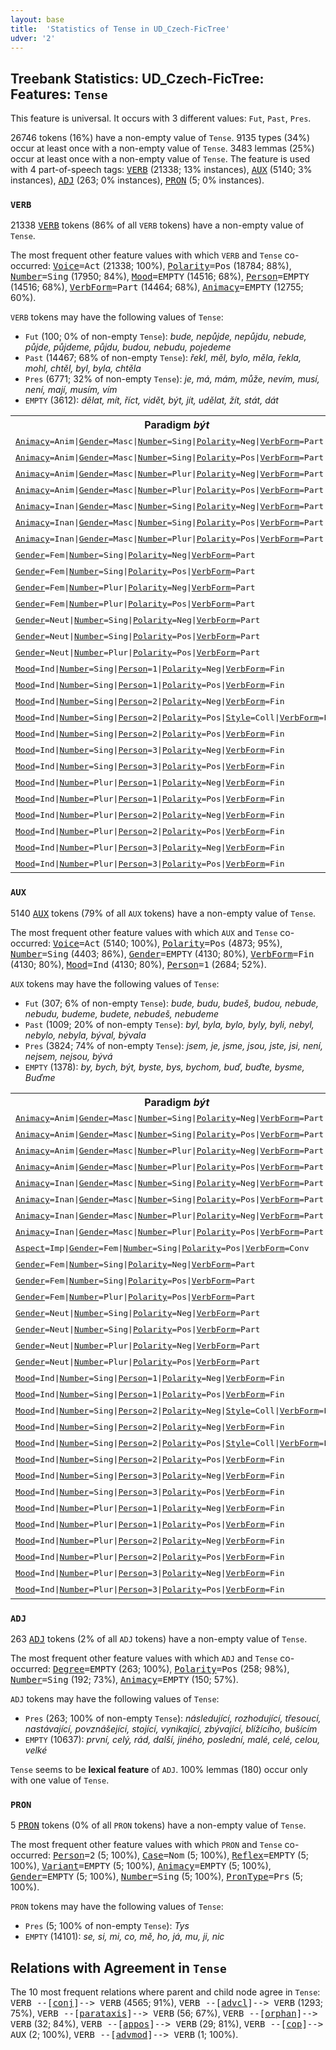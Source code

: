 ```yaml
---
layout: base
title:  'Statistics of Tense in UD_Czech-FicTree'
udver: '2'
---
```


## Treebank Statistics: UD_Czech-FicTree: Features: `Tense`

This feature is universal.
It occurs with 3 different values: `Fut`, `Past`, `Pres`.

26746 tokens (16%) have a non-empty value of `Tense`.
9135 types (34%) occur at least once with a non-empty value of `Tense`.
3483 lemmas (25%) occur at least once with a non-empty value of `Tense`.
The feature is used with 4 part-of-speech tags: <tt><a href="cs_fictree-pos-VERB.html">VERB</a></tt> (21338; 13% instances), <tt><a href="cs_fictree-pos-AUX.html">AUX</a></tt> (5140; 3% instances), <tt><a href="cs_fictree-pos-ADJ.html">ADJ</a></tt> (263; 0% instances), <tt><a href="cs_fictree-pos-PRON.html">PRON</a></tt> (5; 0% instances).

### `VERB`

21338 <tt><a href="cs_fictree-pos-VERB.html">VERB</a></tt> tokens (86% of all `VERB` tokens) have a non-empty value of `Tense`.

The most frequent other feature values with which `VERB` and `Tense` co-occurred: <tt><a href="cs_fictree-feat-Voice.html">Voice</a></tt><tt>=Act</tt> (21338; 100%), <tt><a href="cs_fictree-feat-Polarity.html">Polarity</a></tt><tt>=Pos</tt> (18784; 88%), <tt><a href="cs_fictree-feat-Number.html">Number</a></tt><tt>=Sing</tt> (17950; 84%), <tt><a href="cs_fictree-feat-Mood.html">Mood</a></tt><tt>=EMPTY</tt> (14516; 68%), <tt><a href="cs_fictree-feat-Person.html">Person</a></tt><tt>=EMPTY</tt> (14516; 68%), <tt><a href="cs_fictree-feat-VerbForm.html">VerbForm</a></tt><tt>=Part</tt> (14464; 68%), <tt><a href="cs_fictree-feat-Animacy.html">Animacy</a></tt><tt>=EMPTY</tt> (12755; 60%).

`VERB` tokens may have the following values of `Tense`:

* `Fut` (100; 0% of non-empty `Tense`): <em>bude, nepůjde, nepůjdu, nebude, půjde, půjdeme, půjdu, budou, nebudu, pojedeme</em>
* `Past` (14467; 68% of non-empty `Tense`): <em>řekl, měl, bylo, měla, řekla, mohl, chtěl, byl, byla, chtěla</em>
* `Pres` (6771; 32% of non-empty `Tense`): <em>je, má, mám, může, nevím, musí, není, mají, musím, vím</em>
* `EMPTY` (3612): <em>dělat, mít, říct, vidět, být, jít, udělat, žít, stát, dát</em>

<table>
  <tr><th>Paradigm <i>být</i></th><th><tt>Pres</tt></th><th><tt>Fut</tt></th><th><tt>Past</tt></th></tr>
  <tr><td><tt><tt><a href="cs_fictree-feat-Animacy.html">Animacy</a></tt><tt>=Anim</tt>|<tt><a href="cs_fictree-feat-Gender.html">Gender</a></tt><tt>=Masc</tt>|<tt><a href="cs_fictree-feat-Number.html">Number</a></tt><tt>=Sing</tt>|<tt><a href="cs_fictree-feat-Polarity.html">Polarity</a></tt><tt>=Neg</tt>|<tt><a href="cs_fictree-feat-VerbForm.html">VerbForm</a></tt><tt>=Part</tt></tt></td><td></td><td></td><td><em>nebyl</em></td></tr>
  <tr><td><tt><tt><a href="cs_fictree-feat-Animacy.html">Animacy</a></tt><tt>=Anim</tt>|<tt><a href="cs_fictree-feat-Gender.html">Gender</a></tt><tt>=Masc</tt>|<tt><a href="cs_fictree-feat-Number.html">Number</a></tt><tt>=Sing</tt>|<tt><a href="cs_fictree-feat-Polarity.html">Polarity</a></tt><tt>=Pos</tt>|<tt><a href="cs_fictree-feat-VerbForm.html">VerbForm</a></tt><tt>=Part</tt></tt></td><td></td><td></td><td><em>byl</em></td></tr>
  <tr><td><tt><tt><a href="cs_fictree-feat-Animacy.html">Animacy</a></tt><tt>=Anim</tt>|<tt><a href="cs_fictree-feat-Gender.html">Gender</a></tt><tt>=Masc</tt>|<tt><a href="cs_fictree-feat-Number.html">Number</a></tt><tt>=Plur</tt>|<tt><a href="cs_fictree-feat-Polarity.html">Polarity</a></tt><tt>=Neg</tt>|<tt><a href="cs_fictree-feat-VerbForm.html">VerbForm</a></tt><tt>=Part</tt></tt></td><td></td><td></td><td><em>nebyli</em></td></tr>
  <tr><td><tt><tt><a href="cs_fictree-feat-Animacy.html">Animacy</a></tt><tt>=Anim</tt>|<tt><a href="cs_fictree-feat-Gender.html">Gender</a></tt><tt>=Masc</tt>|<tt><a href="cs_fictree-feat-Number.html">Number</a></tt><tt>=Plur</tt>|<tt><a href="cs_fictree-feat-Polarity.html">Polarity</a></tt><tt>=Pos</tt>|<tt><a href="cs_fictree-feat-VerbForm.html">VerbForm</a></tt><tt>=Part</tt></tt></td><td></td><td></td><td><em>byli</em></td></tr>
  <tr><td><tt><tt><a href="cs_fictree-feat-Animacy.html">Animacy</a></tt><tt>=Inan</tt>|<tt><a href="cs_fictree-feat-Gender.html">Gender</a></tt><tt>=Masc</tt>|<tt><a href="cs_fictree-feat-Number.html">Number</a></tt><tt>=Sing</tt>|<tt><a href="cs_fictree-feat-Polarity.html">Polarity</a></tt><tt>=Neg</tt>|<tt><a href="cs_fictree-feat-VerbForm.html">VerbForm</a></tt><tt>=Part</tt></tt></td><td></td><td></td><td><em>nebyl</em></td></tr>
  <tr><td><tt><tt><a href="cs_fictree-feat-Animacy.html">Animacy</a></tt><tt>=Inan</tt>|<tt><a href="cs_fictree-feat-Gender.html">Gender</a></tt><tt>=Masc</tt>|<tt><a href="cs_fictree-feat-Number.html">Number</a></tt><tt>=Sing</tt>|<tt><a href="cs_fictree-feat-Polarity.html">Polarity</a></tt><tt>=Pos</tt>|<tt><a href="cs_fictree-feat-VerbForm.html">VerbForm</a></tt><tt>=Part</tt></tt></td><td></td><td></td><td><em>byl</em></td></tr>
  <tr><td><tt><tt><a href="cs_fictree-feat-Animacy.html">Animacy</a></tt><tt>=Inan</tt>|<tt><a href="cs_fictree-feat-Gender.html">Gender</a></tt><tt>=Masc</tt>|<tt><a href="cs_fictree-feat-Number.html">Number</a></tt><tt>=Plur</tt>|<tt><a href="cs_fictree-feat-Polarity.html">Polarity</a></tt><tt>=Pos</tt>|<tt><a href="cs_fictree-feat-VerbForm.html">VerbForm</a></tt><tt>=Part</tt></tt></td><td></td><td></td><td><em>byly</em></td></tr>
  <tr><td><tt><tt><a href="cs_fictree-feat-Gender.html">Gender</a></tt><tt>=Fem</tt>|<tt><a href="cs_fictree-feat-Number.html">Number</a></tt><tt>=Sing</tt>|<tt><a href="cs_fictree-feat-Polarity.html">Polarity</a></tt><tt>=Neg</tt>|<tt><a href="cs_fictree-feat-VerbForm.html">VerbForm</a></tt><tt>=Part</tt></tt></td><td></td><td></td><td><em>nebyla</em></td></tr>
  <tr><td><tt><tt><a href="cs_fictree-feat-Gender.html">Gender</a></tt><tt>=Fem</tt>|<tt><a href="cs_fictree-feat-Number.html">Number</a></tt><tt>=Sing</tt>|<tt><a href="cs_fictree-feat-Polarity.html">Polarity</a></tt><tt>=Pos</tt>|<tt><a href="cs_fictree-feat-VerbForm.html">VerbForm</a></tt><tt>=Part</tt></tt></td><td></td><td></td><td><em>byla</em></td></tr>
  <tr><td><tt><tt><a href="cs_fictree-feat-Gender.html">Gender</a></tt><tt>=Fem</tt>|<tt><a href="cs_fictree-feat-Number.html">Number</a></tt><tt>=Plur</tt>|<tt><a href="cs_fictree-feat-Polarity.html">Polarity</a></tt><tt>=Neg</tt>|<tt><a href="cs_fictree-feat-VerbForm.html">VerbForm</a></tt><tt>=Part</tt></tt></td><td></td><td></td><td><em>nebyly</em></td></tr>
  <tr><td><tt><tt><a href="cs_fictree-feat-Gender.html">Gender</a></tt><tt>=Fem</tt>|<tt><a href="cs_fictree-feat-Number.html">Number</a></tt><tt>=Plur</tt>|<tt><a href="cs_fictree-feat-Polarity.html">Polarity</a></tt><tt>=Pos</tt>|<tt><a href="cs_fictree-feat-VerbForm.html">VerbForm</a></tt><tt>=Part</tt></tt></td><td></td><td></td><td><em>byly</em></td></tr>
  <tr><td><tt><tt><a href="cs_fictree-feat-Gender.html">Gender</a></tt><tt>=Neut</tt>|<tt><a href="cs_fictree-feat-Number.html">Number</a></tt><tt>=Sing</tt>|<tt><a href="cs_fictree-feat-Polarity.html">Polarity</a></tt><tt>=Neg</tt>|<tt><a href="cs_fictree-feat-VerbForm.html">VerbForm</a></tt><tt>=Part</tt></tt></td><td></td><td></td><td><em>nebylo</em></td></tr>
  <tr><td><tt><tt><a href="cs_fictree-feat-Gender.html">Gender</a></tt><tt>=Neut</tt>|<tt><a href="cs_fictree-feat-Number.html">Number</a></tt><tt>=Sing</tt>|<tt><a href="cs_fictree-feat-Polarity.html">Polarity</a></tt><tt>=Pos</tt>|<tt><a href="cs_fictree-feat-VerbForm.html">VerbForm</a></tt><tt>=Part</tt></tt></td><td></td><td></td><td><em>bylo</em></td></tr>
  <tr><td><tt><tt><a href="cs_fictree-feat-Gender.html">Gender</a></tt><tt>=Neut</tt>|<tt><a href="cs_fictree-feat-Number.html">Number</a></tt><tt>=Plur</tt>|<tt><a href="cs_fictree-feat-Polarity.html">Polarity</a></tt><tt>=Pos</tt>|<tt><a href="cs_fictree-feat-VerbForm.html">VerbForm</a></tt><tt>=Part</tt></tt></td><td></td><td></td><td><em>byla</em></td></tr>
  <tr><td><tt><tt><a href="cs_fictree-feat-Mood.html">Mood</a></tt><tt>=Ind</tt>|<tt><a href="cs_fictree-feat-Number.html">Number</a></tt><tt>=Sing</tt>|<tt><a href="cs_fictree-feat-Person.html">Person</a></tt><tt>=1</tt>|<tt><a href="cs_fictree-feat-Polarity.html">Polarity</a></tt><tt>=Neg</tt>|<tt><a href="cs_fictree-feat-VerbForm.html">VerbForm</a></tt><tt>=Fin</tt></tt></td><td><em>nejsem</em></td><td><em>nebudu</em></td><td></td></tr>
  <tr><td><tt><tt><a href="cs_fictree-feat-Mood.html">Mood</a></tt><tt>=Ind</tt>|<tt><a href="cs_fictree-feat-Number.html">Number</a></tt><tt>=Sing</tt>|<tt><a href="cs_fictree-feat-Person.html">Person</a></tt><tt>=1</tt>|<tt><a href="cs_fictree-feat-Polarity.html">Polarity</a></tt><tt>=Pos</tt>|<tt><a href="cs_fictree-feat-VerbForm.html">VerbForm</a></tt><tt>=Fin</tt></tt></td><td><em>jsem</em></td><td></td><td></td></tr>
  <tr><td><tt><tt><a href="cs_fictree-feat-Mood.html">Mood</a></tt><tt>=Ind</tt>|<tt><a href="cs_fictree-feat-Number.html">Number</a></tt><tt>=Sing</tt>|<tt><a href="cs_fictree-feat-Person.html">Person</a></tt><tt>=2</tt>|<tt><a href="cs_fictree-feat-Polarity.html">Polarity</a></tt><tt>=Neg</tt>|<tt><a href="cs_fictree-feat-VerbForm.html">VerbForm</a></tt><tt>=Fin</tt></tt></td><td></td><td><em>Nebudeš</em></td><td></td></tr>
  <tr><td><tt><tt><a href="cs_fictree-feat-Mood.html">Mood</a></tt><tt>=Ind</tt>|<tt><a href="cs_fictree-feat-Number.html">Number</a></tt><tt>=Sing</tt>|<tt><a href="cs_fictree-feat-Person.html">Person</a></tt><tt>=2</tt>|<tt><a href="cs_fictree-feat-Polarity.html">Polarity</a></tt><tt>=Pos</tt>|<tt><a href="cs_fictree-feat-Style.html">Style</a></tt><tt>=Coll</tt>|<tt><a href="cs_fictree-feat-VerbForm.html">VerbForm</a></tt><tt>=Fin</tt></tt></td><td><em>si</em></td><td></td><td></td></tr>
  <tr><td><tt><tt><a href="cs_fictree-feat-Mood.html">Mood</a></tt><tt>=Ind</tt>|<tt><a href="cs_fictree-feat-Number.html">Number</a></tt><tt>=Sing</tt>|<tt><a href="cs_fictree-feat-Person.html">Person</a></tt><tt>=2</tt>|<tt><a href="cs_fictree-feat-Polarity.html">Polarity</a></tt><tt>=Pos</tt>|<tt><a href="cs_fictree-feat-VerbForm.html">VerbForm</a></tt><tt>=Fin</tt></tt></td><td><em>jsi</em></td><td></td><td></td></tr>
  <tr><td><tt><tt><a href="cs_fictree-feat-Mood.html">Mood</a></tt><tt>=Ind</tt>|<tt><a href="cs_fictree-feat-Number.html">Number</a></tt><tt>=Sing</tt>|<tt><a href="cs_fictree-feat-Person.html">Person</a></tt><tt>=3</tt>|<tt><a href="cs_fictree-feat-Polarity.html">Polarity</a></tt><tt>=Neg</tt>|<tt><a href="cs_fictree-feat-VerbForm.html">VerbForm</a></tt><tt>=Fin</tt></tt></td><td><em>není</em></td><td><em>nebude</em></td><td></td></tr>
  <tr><td><tt><tt><a href="cs_fictree-feat-Mood.html">Mood</a></tt><tt>=Ind</tt>|<tt><a href="cs_fictree-feat-Number.html">Number</a></tt><tt>=Sing</tt>|<tt><a href="cs_fictree-feat-Person.html">Person</a></tt><tt>=3</tt>|<tt><a href="cs_fictree-feat-Polarity.html">Polarity</a></tt><tt>=Pos</tt>|<tt><a href="cs_fictree-feat-VerbForm.html">VerbForm</a></tt><tt>=Fin</tt></tt></td><td><em>je</em></td><td><em>bude</em></td><td></td></tr>
  <tr><td><tt><tt><a href="cs_fictree-feat-Mood.html">Mood</a></tt><tt>=Ind</tt>|<tt><a href="cs_fictree-feat-Number.html">Number</a></tt><tt>=Plur</tt>|<tt><a href="cs_fictree-feat-Person.html">Person</a></tt><tt>=1</tt>|<tt><a href="cs_fictree-feat-Polarity.html">Polarity</a></tt><tt>=Neg</tt>|<tt><a href="cs_fictree-feat-VerbForm.html">VerbForm</a></tt><tt>=Fin</tt></tt></td><td><em>nejsme</em></td><td></td><td></td></tr>
  <tr><td><tt><tt><a href="cs_fictree-feat-Mood.html">Mood</a></tt><tt>=Ind</tt>|<tt><a href="cs_fictree-feat-Number.html">Number</a></tt><tt>=Plur</tt>|<tt><a href="cs_fictree-feat-Person.html">Person</a></tt><tt>=1</tt>|<tt><a href="cs_fictree-feat-Polarity.html">Polarity</a></tt><tt>=Pos</tt>|<tt><a href="cs_fictree-feat-VerbForm.html">VerbForm</a></tt><tt>=Fin</tt></tt></td><td><em>jsme</em></td><td><em>budeme</em></td><td></td></tr>
  <tr><td><tt><tt><a href="cs_fictree-feat-Mood.html">Mood</a></tt><tt>=Ind</tt>|<tt><a href="cs_fictree-feat-Number.html">Number</a></tt><tt>=Plur</tt>|<tt><a href="cs_fictree-feat-Person.html">Person</a></tt><tt>=2</tt>|<tt><a href="cs_fictree-feat-Polarity.html">Polarity</a></tt><tt>=Neg</tt>|<tt><a href="cs_fictree-feat-VerbForm.html">VerbForm</a></tt><tt>=Fin</tt></tt></td><td><em>nejste</em></td><td></td><td></td></tr>
  <tr><td><tt><tt><a href="cs_fictree-feat-Mood.html">Mood</a></tt><tt>=Ind</tt>|<tt><a href="cs_fictree-feat-Number.html">Number</a></tt><tt>=Plur</tt>|<tt><a href="cs_fictree-feat-Person.html">Person</a></tt><tt>=2</tt>|<tt><a href="cs_fictree-feat-Polarity.html">Polarity</a></tt><tt>=Pos</tt>|<tt><a href="cs_fictree-feat-VerbForm.html">VerbForm</a></tt><tt>=Fin</tt></tt></td><td><em>jste</em></td><td><em>budete</em></td><td></td></tr>
  <tr><td><tt><tt><a href="cs_fictree-feat-Mood.html">Mood</a></tt><tt>=Ind</tt>|<tt><a href="cs_fictree-feat-Number.html">Number</a></tt><tt>=Plur</tt>|<tt><a href="cs_fictree-feat-Person.html">Person</a></tt><tt>=3</tt>|<tt><a href="cs_fictree-feat-Polarity.html">Polarity</a></tt><tt>=Neg</tt>|<tt><a href="cs_fictree-feat-VerbForm.html">VerbForm</a></tt><tt>=Fin</tt></tt></td><td><em>nejsou</em></td><td><em>nebudou</em></td><td></td></tr>
  <tr><td><tt><tt><a href="cs_fictree-feat-Mood.html">Mood</a></tt><tt>=Ind</tt>|<tt><a href="cs_fictree-feat-Number.html">Number</a></tt><tt>=Plur</tt>|<tt><a href="cs_fictree-feat-Person.html">Person</a></tt><tt>=3</tt>|<tt><a href="cs_fictree-feat-Polarity.html">Polarity</a></tt><tt>=Pos</tt>|<tt><a href="cs_fictree-feat-VerbForm.html">VerbForm</a></tt><tt>=Fin</tt></tt></td><td><em>jsou</em></td><td><em>budou</em></td><td></td></tr>
</table>

### `AUX`

5140 <tt><a href="cs_fictree-pos-AUX.html">AUX</a></tt> tokens (79% of all `AUX` tokens) have a non-empty value of `Tense`.

The most frequent other feature values with which `AUX` and `Tense` co-occurred: <tt><a href="cs_fictree-feat-Voice.html">Voice</a></tt><tt>=Act</tt> (5140; 100%), <tt><a href="cs_fictree-feat-Polarity.html">Polarity</a></tt><tt>=Pos</tt> (4873; 95%), <tt><a href="cs_fictree-feat-Number.html">Number</a></tt><tt>=Sing</tt> (4403; 86%), <tt><a href="cs_fictree-feat-Gender.html">Gender</a></tt><tt>=EMPTY</tt> (4130; 80%), <tt><a href="cs_fictree-feat-VerbForm.html">VerbForm</a></tt><tt>=Fin</tt> (4130; 80%), <tt><a href="cs_fictree-feat-Mood.html">Mood</a></tt><tt>=Ind</tt> (4130; 80%), <tt><a href="cs_fictree-feat-Person.html">Person</a></tt><tt>=1</tt> (2684; 52%).

`AUX` tokens may have the following values of `Tense`:

* `Fut` (307; 6% of non-empty `Tense`): <em>bude, budu, budeš, budou, nebude, nebudu, budeme, budete, nebudeš, nebudeme</em>
* `Past` (1009; 20% of non-empty `Tense`): <em>byl, byla, bylo, byly, byli, nebyl, nebylo, nebyla, býval, bývala</em>
* `Pres` (3824; 74% of non-empty `Tense`): <em>jsem, je, jsme, jsou, jste, jsi, není, nejsem, nejsou, bývá</em>
* `EMPTY` (1378): <em>by, bych, být, byste, bys, bychom, buď, buďte, bysme, Buďme</em>

<table>
  <tr><th>Paradigm <i>být</i></th><th><tt>Pres</tt></th><th><tt>Fut</tt></th><th><tt>Past</tt></th></tr>
  <tr><td><tt><tt><a href="cs_fictree-feat-Animacy.html">Animacy</a></tt><tt>=Anim</tt>|<tt><a href="cs_fictree-feat-Gender.html">Gender</a></tt><tt>=Masc</tt>|<tt><a href="cs_fictree-feat-Number.html">Number</a></tt><tt>=Sing</tt>|<tt><a href="cs_fictree-feat-Polarity.html">Polarity</a></tt><tt>=Neg</tt>|<tt><a href="cs_fictree-feat-VerbForm.html">VerbForm</a></tt><tt>=Part</tt></tt></td><td></td><td></td><td><em>nebyl</em></td></tr>
  <tr><td><tt><tt><a href="cs_fictree-feat-Animacy.html">Animacy</a></tt><tt>=Anim</tt>|<tt><a href="cs_fictree-feat-Gender.html">Gender</a></tt><tt>=Masc</tt>|<tt><a href="cs_fictree-feat-Number.html">Number</a></tt><tt>=Sing</tt>|<tt><a href="cs_fictree-feat-Polarity.html">Polarity</a></tt><tt>=Pos</tt>|<tt><a href="cs_fictree-feat-VerbForm.html">VerbForm</a></tt><tt>=Part</tt></tt></td><td></td><td></td><td><em>byl</em></td></tr>
  <tr><td><tt><tt><a href="cs_fictree-feat-Animacy.html">Animacy</a></tt><tt>=Anim</tt>|<tt><a href="cs_fictree-feat-Gender.html">Gender</a></tt><tt>=Masc</tt>|<tt><a href="cs_fictree-feat-Number.html">Number</a></tt><tt>=Plur</tt>|<tt><a href="cs_fictree-feat-Polarity.html">Polarity</a></tt><tt>=Neg</tt>|<tt><a href="cs_fictree-feat-VerbForm.html">VerbForm</a></tt><tt>=Part</tt></tt></td><td></td><td></td><td><em>nebyli</em></td></tr>
  <tr><td><tt><tt><a href="cs_fictree-feat-Animacy.html">Animacy</a></tt><tt>=Anim</tt>|<tt><a href="cs_fictree-feat-Gender.html">Gender</a></tt><tt>=Masc</tt>|<tt><a href="cs_fictree-feat-Number.html">Number</a></tt><tt>=Plur</tt>|<tt><a href="cs_fictree-feat-Polarity.html">Polarity</a></tt><tt>=Pos</tt>|<tt><a href="cs_fictree-feat-VerbForm.html">VerbForm</a></tt><tt>=Part</tt></tt></td><td></td><td></td><td><em>byli</em></td></tr>
  <tr><td><tt><tt><a href="cs_fictree-feat-Animacy.html">Animacy</a></tt><tt>=Inan</tt>|<tt><a href="cs_fictree-feat-Gender.html">Gender</a></tt><tt>=Masc</tt>|<tt><a href="cs_fictree-feat-Number.html">Number</a></tt><tt>=Sing</tt>|<tt><a href="cs_fictree-feat-Polarity.html">Polarity</a></tt><tt>=Neg</tt>|<tt><a href="cs_fictree-feat-VerbForm.html">VerbForm</a></tt><tt>=Part</tt></tt></td><td></td><td></td><td><em>nebyl</em></td></tr>
  <tr><td><tt><tt><a href="cs_fictree-feat-Animacy.html">Animacy</a></tt><tt>=Inan</tt>|<tt><a href="cs_fictree-feat-Gender.html">Gender</a></tt><tt>=Masc</tt>|<tt><a href="cs_fictree-feat-Number.html">Number</a></tt><tt>=Sing</tt>|<tt><a href="cs_fictree-feat-Polarity.html">Polarity</a></tt><tt>=Pos</tt>|<tt><a href="cs_fictree-feat-VerbForm.html">VerbForm</a></tt><tt>=Part</tt></tt></td><td></td><td></td><td><em>byl</em></td></tr>
  <tr><td><tt><tt><a href="cs_fictree-feat-Animacy.html">Animacy</a></tt><tt>=Inan</tt>|<tt><a href="cs_fictree-feat-Gender.html">Gender</a></tt><tt>=Masc</tt>|<tt><a href="cs_fictree-feat-Number.html">Number</a></tt><tt>=Plur</tt>|<tt><a href="cs_fictree-feat-Polarity.html">Polarity</a></tt><tt>=Neg</tt>|<tt><a href="cs_fictree-feat-VerbForm.html">VerbForm</a></tt><tt>=Part</tt></tt></td><td></td><td></td><td><em>nebyly</em></td></tr>
  <tr><td><tt><tt><a href="cs_fictree-feat-Animacy.html">Animacy</a></tt><tt>=Inan</tt>|<tt><a href="cs_fictree-feat-Gender.html">Gender</a></tt><tt>=Masc</tt>|<tt><a href="cs_fictree-feat-Number.html">Number</a></tt><tt>=Plur</tt>|<tt><a href="cs_fictree-feat-Polarity.html">Polarity</a></tt><tt>=Pos</tt>|<tt><a href="cs_fictree-feat-VerbForm.html">VerbForm</a></tt><tt>=Part</tt></tt></td><td></td><td></td><td><em>byly</em></td></tr>
  <tr><td><tt><tt><a href="cs_fictree-feat-Aspect.html">Aspect</a></tt><tt>=Imp</tt>|<tt><a href="cs_fictree-feat-Gender.html">Gender</a></tt><tt>=Fem</tt>|<tt><a href="cs_fictree-feat-Number.html">Number</a></tt><tt>=Sing</tt>|<tt><a href="cs_fictree-feat-Polarity.html">Polarity</a></tt><tt>=Pos</tt>|<tt><a href="cs_fictree-feat-VerbForm.html">VerbForm</a></tt><tt>=Conv</tt></tt></td><td><em>jsouc</em></td><td></td><td></td></tr>
  <tr><td><tt><tt><a href="cs_fictree-feat-Gender.html">Gender</a></tt><tt>=Fem</tt>|<tt><a href="cs_fictree-feat-Number.html">Number</a></tt><tt>=Sing</tt>|<tt><a href="cs_fictree-feat-Polarity.html">Polarity</a></tt><tt>=Neg</tt>|<tt><a href="cs_fictree-feat-VerbForm.html">VerbForm</a></tt><tt>=Part</tt></tt></td><td></td><td></td><td><em>nebyla</em></td></tr>
  <tr><td><tt><tt><a href="cs_fictree-feat-Gender.html">Gender</a></tt><tt>=Fem</tt>|<tt><a href="cs_fictree-feat-Number.html">Number</a></tt><tt>=Sing</tt>|<tt><a href="cs_fictree-feat-Polarity.html">Polarity</a></tt><tt>=Pos</tt>|<tt><a href="cs_fictree-feat-VerbForm.html">VerbForm</a></tt><tt>=Part</tt></tt></td><td></td><td></td><td><em>byla</em></td></tr>
  <tr><td><tt><tt><a href="cs_fictree-feat-Gender.html">Gender</a></tt><tt>=Fem</tt>|<tt><a href="cs_fictree-feat-Number.html">Number</a></tt><tt>=Plur</tt>|<tt><a href="cs_fictree-feat-Polarity.html">Polarity</a></tt><tt>=Pos</tt>|<tt><a href="cs_fictree-feat-VerbForm.html">VerbForm</a></tt><tt>=Part</tt></tt></td><td></td><td></td><td><em>byly</em></td></tr>
  <tr><td><tt><tt><a href="cs_fictree-feat-Gender.html">Gender</a></tt><tt>=Neut</tt>|<tt><a href="cs_fictree-feat-Number.html">Number</a></tt><tt>=Sing</tt>|<tt><a href="cs_fictree-feat-Polarity.html">Polarity</a></tt><tt>=Neg</tt>|<tt><a href="cs_fictree-feat-VerbForm.html">VerbForm</a></tt><tt>=Part</tt></tt></td><td></td><td></td><td><em>nebylo</em></td></tr>
  <tr><td><tt><tt><a href="cs_fictree-feat-Gender.html">Gender</a></tt><tt>=Neut</tt>|<tt><a href="cs_fictree-feat-Number.html">Number</a></tt><tt>=Sing</tt>|<tt><a href="cs_fictree-feat-Polarity.html">Polarity</a></tt><tt>=Pos</tt>|<tt><a href="cs_fictree-feat-VerbForm.html">VerbForm</a></tt><tt>=Part</tt></tt></td><td></td><td></td><td><em>bylo</em></td></tr>
  <tr><td><tt><tt><a href="cs_fictree-feat-Gender.html">Gender</a></tt><tt>=Neut</tt>|<tt><a href="cs_fictree-feat-Number.html">Number</a></tt><tt>=Plur</tt>|<tt><a href="cs_fictree-feat-Polarity.html">Polarity</a></tt><tt>=Neg</tt>|<tt><a href="cs_fictree-feat-VerbForm.html">VerbForm</a></tt><tt>=Part</tt></tt></td><td></td><td></td><td><em>nebyla</em></td></tr>
  <tr><td><tt><tt><a href="cs_fictree-feat-Gender.html">Gender</a></tt><tt>=Neut</tt>|<tt><a href="cs_fictree-feat-Number.html">Number</a></tt><tt>=Plur</tt>|<tt><a href="cs_fictree-feat-Polarity.html">Polarity</a></tt><tt>=Pos</tt>|<tt><a href="cs_fictree-feat-VerbForm.html">VerbForm</a></tt><tt>=Part</tt></tt></td><td></td><td></td><td><em>byla</em></td></tr>
  <tr><td><tt><tt><a href="cs_fictree-feat-Mood.html">Mood</a></tt><tt>=Ind</tt>|<tt><a href="cs_fictree-feat-Number.html">Number</a></tt><tt>=Sing</tt>|<tt><a href="cs_fictree-feat-Person.html">Person</a></tt><tt>=1</tt>|<tt><a href="cs_fictree-feat-Polarity.html">Polarity</a></tt><tt>=Neg</tt>|<tt><a href="cs_fictree-feat-VerbForm.html">VerbForm</a></tt><tt>=Fin</tt></tt></td><td><em>nejsem</em></td><td><em>nebudu</em></td><td></td></tr>
  <tr><td><tt><tt><a href="cs_fictree-feat-Mood.html">Mood</a></tt><tt>=Ind</tt>|<tt><a href="cs_fictree-feat-Number.html">Number</a></tt><tt>=Sing</tt>|<tt><a href="cs_fictree-feat-Person.html">Person</a></tt><tt>=1</tt>|<tt><a href="cs_fictree-feat-Polarity.html">Polarity</a></tt><tt>=Pos</tt>|<tt><a href="cs_fictree-feat-VerbForm.html">VerbForm</a></tt><tt>=Fin</tt></tt></td><td><em>jsem</em></td><td><em>budu</em></td><td></td></tr>
  <tr><td><tt><tt><a href="cs_fictree-feat-Mood.html">Mood</a></tt><tt>=Ind</tt>|<tt><a href="cs_fictree-feat-Number.html">Number</a></tt><tt>=Sing</tt>|<tt><a href="cs_fictree-feat-Person.html">Person</a></tt><tt>=2</tt>|<tt><a href="cs_fictree-feat-Polarity.html">Polarity</a></tt><tt>=Neg</tt>|<tt><a href="cs_fictree-feat-Style.html">Style</a></tt><tt>=Coll</tt>|<tt><a href="cs_fictree-feat-VerbForm.html">VerbForm</a></tt><tt>=Fin</tt></tt></td><td><em>nejseš</em></td><td></td><td></td></tr>
  <tr><td><tt><tt><a href="cs_fictree-feat-Mood.html">Mood</a></tt><tt>=Ind</tt>|<tt><a href="cs_fictree-feat-Number.html">Number</a></tt><tt>=Sing</tt>|<tt><a href="cs_fictree-feat-Person.html">Person</a></tt><tt>=2</tt>|<tt><a href="cs_fictree-feat-Polarity.html">Polarity</a></tt><tt>=Neg</tt>|<tt><a href="cs_fictree-feat-VerbForm.html">VerbForm</a></tt><tt>=Fin</tt></tt></td><td><em>nejsi</em></td><td><em>nebudeš</em></td><td></td></tr>
  <tr><td><tt><tt><a href="cs_fictree-feat-Mood.html">Mood</a></tt><tt>=Ind</tt>|<tt><a href="cs_fictree-feat-Number.html">Number</a></tt><tt>=Sing</tt>|<tt><a href="cs_fictree-feat-Person.html">Person</a></tt><tt>=2</tt>|<tt><a href="cs_fictree-feat-Polarity.html">Polarity</a></tt><tt>=Pos</tt>|<tt><a href="cs_fictree-feat-Style.html">Style</a></tt><tt>=Coll</tt>|<tt><a href="cs_fictree-feat-VerbForm.html">VerbForm</a></tt><tt>=Fin</tt></tt></td><td><em>si</em></td><td></td><td></td></tr>
  <tr><td><tt><tt><a href="cs_fictree-feat-Mood.html">Mood</a></tt><tt>=Ind</tt>|<tt><a href="cs_fictree-feat-Number.html">Number</a></tt><tt>=Sing</tt>|<tt><a href="cs_fictree-feat-Person.html">Person</a></tt><tt>=2</tt>|<tt><a href="cs_fictree-feat-Polarity.html">Polarity</a></tt><tt>=Pos</tt>|<tt><a href="cs_fictree-feat-VerbForm.html">VerbForm</a></tt><tt>=Fin</tt></tt></td><td><em>jsi</em></td><td><em>budeš</em></td><td></td></tr>
  <tr><td><tt><tt><a href="cs_fictree-feat-Mood.html">Mood</a></tt><tt>=Ind</tt>|<tt><a href="cs_fictree-feat-Number.html">Number</a></tt><tt>=Sing</tt>|<tt><a href="cs_fictree-feat-Person.html">Person</a></tt><tt>=3</tt>|<tt><a href="cs_fictree-feat-Polarity.html">Polarity</a></tt><tt>=Neg</tt>|<tt><a href="cs_fictree-feat-VerbForm.html">VerbForm</a></tt><tt>=Fin</tt></tt></td><td><em>není</em></td><td><em>nebude</em></td><td></td></tr>
  <tr><td><tt><tt><a href="cs_fictree-feat-Mood.html">Mood</a></tt><tt>=Ind</tt>|<tt><a href="cs_fictree-feat-Number.html">Number</a></tt><tt>=Sing</tt>|<tt><a href="cs_fictree-feat-Person.html">Person</a></tt><tt>=3</tt>|<tt><a href="cs_fictree-feat-Polarity.html">Polarity</a></tt><tt>=Pos</tt>|<tt><a href="cs_fictree-feat-VerbForm.html">VerbForm</a></tt><tt>=Fin</tt></tt></td><td><em>je</em></td><td><em>bude</em></td><td></td></tr>
  <tr><td><tt><tt><a href="cs_fictree-feat-Mood.html">Mood</a></tt><tt>=Ind</tt>|<tt><a href="cs_fictree-feat-Number.html">Number</a></tt><tt>=Plur</tt>|<tt><a href="cs_fictree-feat-Person.html">Person</a></tt><tt>=1</tt>|<tt><a href="cs_fictree-feat-Polarity.html">Polarity</a></tt><tt>=Neg</tt>|<tt><a href="cs_fictree-feat-VerbForm.html">VerbForm</a></tt><tt>=Fin</tt></tt></td><td><em>nejsme</em></td><td><em>nebudeme</em></td><td></td></tr>
  <tr><td><tt><tt><a href="cs_fictree-feat-Mood.html">Mood</a></tt><tt>=Ind</tt>|<tt><a href="cs_fictree-feat-Number.html">Number</a></tt><tt>=Plur</tt>|<tt><a href="cs_fictree-feat-Person.html">Person</a></tt><tt>=1</tt>|<tt><a href="cs_fictree-feat-Polarity.html">Polarity</a></tt><tt>=Pos</tt>|<tt><a href="cs_fictree-feat-VerbForm.html">VerbForm</a></tt><tt>=Fin</tt></tt></td><td><em>jsme</em></td><td><em>budeme</em></td><td></td></tr>
  <tr><td><tt><tt><a href="cs_fictree-feat-Mood.html">Mood</a></tt><tt>=Ind</tt>|<tt><a href="cs_fictree-feat-Number.html">Number</a></tt><tt>=Plur</tt>|<tt><a href="cs_fictree-feat-Person.html">Person</a></tt><tt>=2</tt>|<tt><a href="cs_fictree-feat-Polarity.html">Polarity</a></tt><tt>=Neg</tt>|<tt><a href="cs_fictree-feat-VerbForm.html">VerbForm</a></tt><tt>=Fin</tt></tt></td><td><em>nejste</em></td><td></td><td></td></tr>
  <tr><td><tt><tt><a href="cs_fictree-feat-Mood.html">Mood</a></tt><tt>=Ind</tt>|<tt><a href="cs_fictree-feat-Number.html">Number</a></tt><tt>=Plur</tt>|<tt><a href="cs_fictree-feat-Person.html">Person</a></tt><tt>=2</tt>|<tt><a href="cs_fictree-feat-Polarity.html">Polarity</a></tt><tt>=Pos</tt>|<tt><a href="cs_fictree-feat-VerbForm.html">VerbForm</a></tt><tt>=Fin</tt></tt></td><td><em>jste</em></td><td><em>budete</em></td><td></td></tr>
  <tr><td><tt><tt><a href="cs_fictree-feat-Mood.html">Mood</a></tt><tt>=Ind</tt>|<tt><a href="cs_fictree-feat-Number.html">Number</a></tt><tt>=Plur</tt>|<tt><a href="cs_fictree-feat-Person.html">Person</a></tt><tt>=3</tt>|<tt><a href="cs_fictree-feat-Polarity.html">Polarity</a></tt><tt>=Neg</tt>|<tt><a href="cs_fictree-feat-VerbForm.html">VerbForm</a></tt><tt>=Fin</tt></tt></td><td><em>nejsou</em></td><td><em>nebudou</em></td><td></td></tr>
  <tr><td><tt><tt><a href="cs_fictree-feat-Mood.html">Mood</a></tt><tt>=Ind</tt>|<tt><a href="cs_fictree-feat-Number.html">Number</a></tt><tt>=Plur</tt>|<tt><a href="cs_fictree-feat-Person.html">Person</a></tt><tt>=3</tt>|<tt><a href="cs_fictree-feat-Polarity.html">Polarity</a></tt><tt>=Pos</tt>|<tt><a href="cs_fictree-feat-VerbForm.html">VerbForm</a></tt><tt>=Fin</tt></tt></td><td><em>jsou</em></td><td><em>budou</em></td><td></td></tr>
</table>

### `ADJ`

263 <tt><a href="cs_fictree-pos-ADJ.html">ADJ</a></tt> tokens (2% of all `ADJ` tokens) have a non-empty value of `Tense`.

The most frequent other feature values with which `ADJ` and `Tense` co-occurred: <tt><a href="cs_fictree-feat-Degree.html">Degree</a></tt><tt>=EMPTY</tt> (263; 100%), <tt><a href="cs_fictree-feat-Polarity.html">Polarity</a></tt><tt>=Pos</tt> (258; 98%), <tt><a href="cs_fictree-feat-Number.html">Number</a></tt><tt>=Sing</tt> (192; 73%), <tt><a href="cs_fictree-feat-Animacy.html">Animacy</a></tt><tt>=EMPTY</tt> (150; 57%).

`ADJ` tokens may have the following values of `Tense`:

* `Pres` (263; 100% of non-empty `Tense`): <em>následující, rozhodující, třesoucí, nastávající, povznášející, stojící, vynikající, zbývající, blížícího, bušícím</em>
* `EMPTY` (10637): <em>první, celý, rád, další, jiného, poslední, malé, celé, celou, velké</em>

`Tense` seems to be **lexical feature** of `ADJ`. 100% lemmas (180) occur only with one value of `Tense`.

### `PRON`

5 <tt><a href="cs_fictree-pos-PRON.html">PRON</a></tt> tokens (0% of all `PRON` tokens) have a non-empty value of `Tense`.

The most frequent other feature values with which `PRON` and `Tense` co-occurred: <tt><a href="cs_fictree-feat-Person.html">Person</a></tt><tt>=2</tt> (5; 100%), <tt><a href="cs_fictree-feat-Case.html">Case</a></tt><tt>=Nom</tt> (5; 100%), <tt><a href="cs_fictree-feat-Reflex.html">Reflex</a></tt><tt>=EMPTY</tt> (5; 100%), <tt><a href="cs_fictree-feat-Variant.html">Variant</a></tt><tt>=EMPTY</tt> (5; 100%), <tt><a href="cs_fictree-feat-Animacy.html">Animacy</a></tt><tt>=EMPTY</tt> (5; 100%), <tt><a href="cs_fictree-feat-Gender.html">Gender</a></tt><tt>=EMPTY</tt> (5; 100%), <tt><a href="cs_fictree-feat-Number.html">Number</a></tt><tt>=Sing</tt> (5; 100%), <tt><a href="cs_fictree-feat-PronType.html">PronType</a></tt><tt>=Prs</tt> (5; 100%).

`PRON` tokens may have the following values of `Tense`:

* `Pres` (5; 100% of non-empty `Tense`): <em>Tys</em>
* `EMPTY` (14101): <em>se, si, mi, co, mě, ho, já, mu, ji, nic</em>

## Relations with Agreement in `Tense`

The 10 most frequent relations where parent and child node agree in `Tense`:
<tt>VERB --[<tt><a href="cs_fictree-dep-conj.html">conj</a></tt>]--> VERB</tt> (4565; 91%),
<tt>VERB --[<tt><a href="cs_fictree-dep-advcl.html">advcl</a></tt>]--> VERB</tt> (1293; 75%),
<tt>VERB --[<tt><a href="cs_fictree-dep-parataxis.html">parataxis</a></tt>]--> VERB</tt> (56; 67%),
<tt>VERB --[<tt><a href="cs_fictree-dep-orphan.html">orphan</a></tt>]--> VERB</tt> (32; 84%),
<tt>VERB --[<tt><a href="cs_fictree-dep-appos.html">appos</a></tt>]--> VERB</tt> (29; 81%),
<tt>VERB --[<tt><a href="cs_fictree-dep-cop.html">cop</a></tt>]--> AUX</tt> (2; 100%),
<tt>VERB --[<tt><a href="cs_fictree-dep-advmod.html">advmod</a></tt>]--> VERB</tt> (1; 100%).

